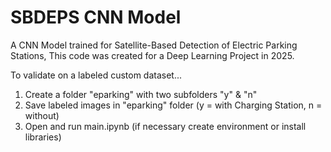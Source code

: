 # SBDEPS CNN Model
A CNN Model trained for Satellite-Based Detection of Electric Parking Stations, This code was created for a Deep Learning Project in 2025.


To validate on a labeled custom dataset...

1. Create a folder "eparking" with two subfolders "y" & "n"
2. Save labeled images in "eparking" folder (y = with Charging Station, n = without)
3. Open and run main.ipynb (if necessary create environment or install libraries)
